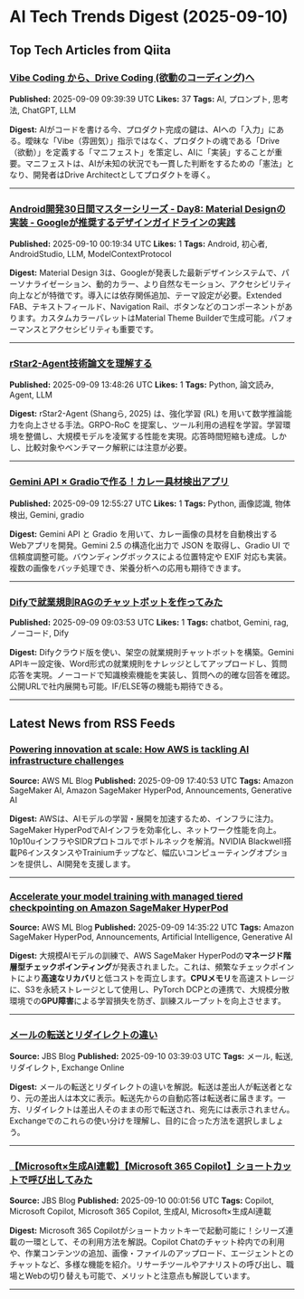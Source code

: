 # AI Tech Trends Digest (2025-09-10)


## Top Tech Articles from Qiita


### [Vibe Coding から、Drive Coding (欲動のコーディング)へ](https://qiita.com/makotosaekit/items/eba767a0a95bbc7b25b3)
**Published:** 2025-09-09 09:39:39 UTC
**Likes:** 37
**Tags:** AI, プロンプト, 思考法, ChatGPT, LLM

**Digest:**
AIがコードを書ける今、プロダクト完成の鍵は、AIへの「入力」にある。曖昧な「Vibe（雰囲気）」指示ではなく、プロダクトの魂である「Drive（欲動）」を定義する「マニフェスト」を策定し、AIに「実装」することが重要。マニフェストは、AIが未知の状況でも一貫した判断をするための「憲法」となり、開発者はDrive Architectとしてプロダクトを導く。

---

### [Android開発30日間マスターシリーズ - Day8: Material Designの実装 - Googleが推奨するデザインガイドラインの実践](https://qiita.com/555hamano/items/23f69e7a5374e77f726d)
**Published:** 2025-09-10 00:19:34 UTC
**Likes:** 1
**Tags:** Android, 初心者, AndroidStudio, LLM, ModelContextProtocol

**Digest:**
Material Design 3は、Googleが発表した最新デザインシステムで、パーソナライゼーション、動的カラー、より自然なモーション、アクセシビリティ向上などが特徴です。導入には依存関係追加、テーマ設定が必要。Extended FAB、テキストフィールド、Navigation Rail、ボタンなどのコンポーネントがあります。カスタムカラーパレットはMaterial Theme Builderで生成可能。パフォーマンスとアクセシビリティも重要です。

---

### [rStar2-Agent技術論文を理解する](https://qiita.com/shimajiroxyz/items/e100ffe0ca18966d9564)
**Published:** 2025-09-09 13:48:26 UTC
**Likes:** 1
**Tags:** Python, 論文読み, Agent, LLM

**Digest:**
rStar2-Agent (Shangら, 2025) は、強化学習 (RL) を用いて数学推論能力を向上させる手法。GRPO-RoC を提案し、ツール利用の過程を学習。学習環境を整備し、大規模モデルを凌駕する性能を実現。応答時間短縮も達成。しかし、比較対象やベンチマーク解釈には注意が必要。

---

### [Gemini API × Gradioで作る！カレー具材検出アプリ](https://qiita.com/Tadataka_Takahashi/items/243ef1aa5b3e61a3a027)
**Published:** 2025-09-09 12:55:27 UTC
**Likes:** 1
**Tags:** Python, 画像認識, 物体検出, Gemini, gradio

**Digest:**
Gemini API と Gradio を用いて、カレー画像の具材を自動検出する Webアプリを開発。Gemini 2.5 の構造化出力で JSON を取得し、Gradio UI で信頼度調整可能。バウンディングボックスによる位置特定や EXIF 対応も実装。複数の画像をバッチ処理でき、栄養分析への応用も期待できます。

---

### [Difyで就業規則RAGのチャットボットを作ってみた](https://qiita.com/a-kamiya/items/86dc0664253371676068)
**Published:** 2025-09-09 09:03:53 UTC
**Likes:** 1
**Tags:** chatbot, Gemini, rag, ノーコード, Dify

**Digest:**
Difyクラウド版を使い、架空の就業規則チャットボットを構築。Gemini APIキー設定後、Word形式の就業規則をナレッジとしてアップロードし、質問応答を実現。ノーコードで知識検索機能を実装し、質問への的確な回答を確認。公開URLで社内展開も可能。IF/ELSE等の機能も期待できる。

---

## Latest News from RSS Feeds


### [Powering innovation at scale: How AWS is tackling AI infrastructure challenges](https://aws.amazon.com/blogs/machine-learning/powering-innovation-at-scale-how-aws-is-tackling-ai-infrastructure-challenges/)
**Source:** AWS ML Blog
**Published:** 2025-09-09 17:40:53 UTC
**Tags:** Amazon SageMaker AI, Amazon SageMaker HyperPod, Announcements, Generative AI

**Digest:**
AWSは、AIモデルの学習・展開を加速するため、インフラに注力。SageMaker HyperPodでAIインフラを効率化し、ネットワーク性能を向上。10p10uインフラやSIDRプロトコルでボトルネックを解消。NVIDIA Blackwell搭載P6インスタンスやTrainiumチップなど、幅広いコンピューティングオプションを提供し、AI開発を支援します。

---

### [Accelerate your model training with managed tiered checkpointing on Amazon SageMaker HyperPod](https://aws.amazon.com/blogs/machine-learning/accelerate-your-model-training-with-managed-tiered-checkpointing-on-amazon-sagemaker-hyperpod/)
**Source:** AWS ML Blog
**Published:** 2025-09-09 14:35:22 UTC
**Tags:** Amazon SageMaker HyperPod, Announcements, Artificial Intelligence, Generative AI

**Digest:**
大規模AIモデルの訓練で、AWS SageMaker HyperPodの**マネージド階層型チェックポインティング**が発表されました。これは、頻繁なチェックポイントにより**高速なリカバリ**と低コストを両立します。**CPUメモリ**を高速ストレージに、S3を永続ストレージとして使用し、PyTorch DCPとの連携で、大規模分散環境での**GPU障害**による学習損失を防ぎ、訓練スループットを向上させます。

---

### [メールの転送とリダイレクトの違い](https://blog.jbs.co.jp/entry/2025/09/10/123903)
**Source:** JBS Blog
**Published:** 2025-09-10 03:39:03 UTC
**Tags:** メール, 転送, リダイレクト, Exchange Online

**Digest:**
メールの転送とリダイレクトの違いを解説。転送は差出人が転送者となり、元の差出人は本文に表示。転送先からの自動応答は転送者に届きます。一方、リダイレクトは差出人そのままの形で転送され、宛先には表示されません。Exchangeでのこれらの使い分けを理解し、目的に合った方法を選択しましょう。

---

### [【Microsoft×生成AI連載】【Microsoft 365 Copilot】ショートカットで呼び出してみた](https://blog.jbs.co.jp/entry/2025/09/10/090156)
**Source:** JBS Blog
**Published:** 2025-09-10 00:01:56 UTC
**Tags:** Copilot, Microsoft Copilot, Microsoft 365 Copilot, 生成AI, Microsoft×生成AI連載

**Digest:**
Microsoft 365 Copilotがショートカットキーで起動可能に！シリーズ連載の一環として、その利用方法を解説。Copilot Chatのチャット枠内での利用や、作業コンテンツの追加、画像・ファイルのアップロード、エージェントとのチャットなど、多様な機能を紹介。リサーチツールやアナリストの呼び出し、職場とWebの切り替えも可能で、メリットと注意点も解説しています。

---